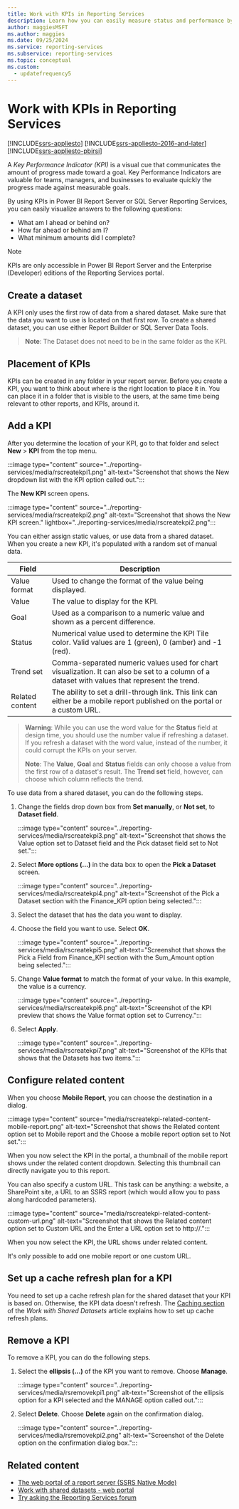 ```yaml
---
title: Work with KPIs in Reporting Services
description: Learn how you can easily measure status and performance by using KPIs in SQL Server Reporting Services.
author: maggiesMSFT
ms.author: maggies
ms.date: 09/25/2024
ms.service: reporting-services
ms.subservice: reporting-services
ms.topic: conceptual
ms.custom:
  - updatefrequency5
---
```


# Work with KPIs in Reporting Services

[!INCLUDE[ssrs-appliesto](../includes/ssrs-appliesto.md)] [!INCLUDE[ssrs-appliesto-2016-and-later](../includes/ssrs-appliesto-2016-and-later.md)] [!INCLUDE[ssrs-appliesto-pbirsi](../includes/ssrs-appliesto-pbirs.md)]

A *Key Performance Indicator (KPI)* is a visual cue that communicates the amount of progress made toward a goal.  Key Performance Indicators are valuable for teams, managers, and businesses to evaluate quickly the progress made against measurable goals.
  
By using KPIs in Power BI Report Server or SQL Server Reporting Services, you can easily visualize answers to the following questions:  
  
- What am I ahead or behind on?  
- How far ahead or behind am I?  
- What minimum amounts did I complete?  

> [!NOTE]
> KPIs are only accessible in Power BI Report Server and the Enterprise (Developer) editions of the Reporting Services portal.

## Create a dataset

A KPI only uses the first row of data from a shared dataset. Make sure that the data you want to use is located on that first row. To create a shared dataset, you can use either Report Builder or SQL Server Data Tools.  
  
> **Note**: The Dataset does not need to be in the same folder as the KPI.  
  
## Placement of KPIs  
  
KPIs can be created in any folder in your report server. Before you create a KPI, you want to think about where is the right location to place it in. You can place it in a folder that is visible to the users, at the same time being relevant to other reports, and KPIs, around it.  

## Add a KPI
  
After you determine the location of your KPI, go to that folder and select **New** > **KPI** from the top menu.  

:::image type="content" source="../reporting-services/media/rscreatekpi1.png" alt-text="Screenshot that shows the New dropdown list with the KPI option called out.":::


  
The **New KPI** screen opens.  

:::image type="content" source="../reporting-services/media/rscreatekpi2.png" alt-text="Screenshot that shows the New KPI screen." lightbox="../reporting-services/media/rscreatekpi2.png":::
  
You can either assign static values, or use data from a shared dataset. When you create a new KPI, it's populated with a random set of manual data.  
  
| Field | Description |
|-----------------|--------------------------------------------------------------------------------------------------------------------------------------------------|
| Value format | Used to change the format of the value being displayed. |
| Value | The value to display for the KPI. |
| Goal | Used as a comparison to a numeric value and shown as a percent difference. |
| Status | Numerical value used to determine the KPI Tile color. Valid values are 1 (green), 0 (amber) and -1 (red). |
| Trend set | Comma-separated numeric values used for chart visualization. It can also be set to a column of a dataset with values that represent the trend. |
| Related content | The ability to set a drill-through link. This link can either be a mobile report published on the portal or a custom URL. |
  
> **Warning**: While you can use the word value for the **Status** field at design time, you should use the number value if refreshing a dataset. If you refresh a dataset with the word value, instead of the number, it could corrupt the KPIs on your server.  
>
> **Note**: The **Value**, **Goal** and **Status** fields can only choose a value from the first row of a dataset's result. The **Trend set** field, however, can choose which column reflects the trend.  
  
To use data from a shared dataset, you can do the following steps.
  
1. Change the fields drop down box from **Set manually**, or **Not set**, to **Dataset field**.  

    :::image type="content" source="../reporting-services/media/rscreatekpi3.png" alt-text="Screenshot that shows the Value option set to Dataset field and the Pick dataset field set to Not set.":::
  
2. Select **More options (...)** in the data box to open the **Pick a Dataset** screen.  

    :::image type="content" source="../reporting-services/media/rscreatekpi4.png" alt-text="Screenshot of the Pick a Dataset section with the Finance_KPI option being selected.":::
  
3. Select the dataset that has the data you want to display.  
  
4. Choose the field you want to use. Select **OK**.  

    :::image type="content" source="../reporting-services/media/rscreatekpi5.png" alt-text="Screenshot that shows the Pick a Field from Finance_KPI section with the Sum_Amount option being selected.":::
  
5. Change **Value format** to match the format of your value. In this example, the value is a currency.  
  
    :::image type="content" source="../reporting-services/media/rscreatekpi6.png" alt-text="Screenshot of the KPI preview that shows the Value format option set to Currency.":::
  
6. Select **Apply**.  

    :::image type="content" source="../reporting-services/media/rscreatekpi7.png" alt-text="Screenshot of the KPIs that shows that the Datasets has two items.":::

## Configure related content

When you choose **Mobile Report**, you can choose the destination in a dialog.

:::image type="content" source="media/rscreatekpi-related-content-mobile-report.png" alt-text="Screenshot that shows the Related content option set to Mobile report and the Choose a mobile report option set to Not set.":::

When you now select the KPI in the portal, a thumbnail of the mobile report shows under the related content dropdown. Selecting this thumbnail can directly navigate you to this report.

You can also specify a custom URL. This task can be anything: a website, a SharePoint site, a URL to an SSRS report (which would allow you to pass along hardcoded parameters).

:::image type="content" source="media/rscreatekpi-related-content-custom-url.png" alt-text="Screenshot that shows the Related content option set to Custom URL and the Enter a URL option set to http://.":::

When you now select the KPI, the URL shows under related content.

It's only possible to add one mobile report or one custom URL.
 
## Set up a cache refresh plan for a KPI  
  
You need to set up a cache refresh plan for the shared dataset that your KPI is based on. Otherwise, the KPI data doesn't refresh. The [Caching section](../reporting-services/work-with-shared-datasets-web-portal.md#cache) of the *Work with Shared Datasets* article explains how to set up cache refresh plans.  

## Remove a KPI  
  
To remove a KPI, you can do the following steps.
  
1. Select the **ellipsis (...)** of the KPI you want to remove. Choose **Manage**.  

    :::image type="content" source="../reporting-services/media/rsremovekpi1.png" alt-text="Screenshot of the ellipsis option for a KPI selected and the MANAGE option called out.":::
  
2. Select **Delete**. Choose **Delete** again on the confirmation dialog.  

    :::image type="content" source="../reporting-services/media/rsremovekpi2.png" alt-text="Screenshot of the Delete option on the confirmation dialog box.":::
  
 
## Related content

- [The web portal of a report server (SSRS Native Mode)](../reporting-services/web-portal-ssrs-native-mode.md)
- [Work with shared datasets - web portal](../reporting-services/work-with-shared-datasets-web-portal.md)
- [Try asking the Reporting Services forum](/answers/search.html?c=&f=&includeChildren=&q=ssrs+OR+reporting+services&redirect=search%2fsearch&sort=relevance&type=question+OR+idea+OR+kbentry+OR+answer+OR+topic+OR+user)
